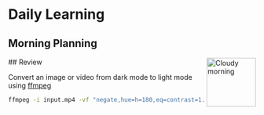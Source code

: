 # Daily Learning

## Morning Planning
<img alt="Cloudy morning" src="https://octodex.github.com/images/cloud.jpg" width="100" align="right">## Review

Convert an image or video from dark mode to light mode using [ffmpeg](https://www.ffmpeg.org)

```bash
ffmpeg -i input.mp4 -vf "negate,hue=h=180,eq=contrast=1.2:saturation=1.1" output.mp4
```
